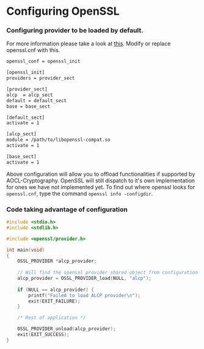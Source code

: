# Configuring OpenSSL

### Configuring provider to be loaded by default.

For more information please take a look at [this](https://www.openssl.org/docs/manmaster/man5/config.html). Modify or replace openssl.cnf with this.

```sh
openssl_conf = openssl_init

[openssl_init]
providers = provider_sect

[provider_sect]
alcp  = alcp_sect
default = default_sect
base = base_sect

[default_sect]
activate = 1

[alcp_sect]
module = /path/to/libopenssl-compat.so
activate = 1

[base_sect]
activate = 1
```

Above configuration will allow you to offload functionalities if supported by AOCL-Cryptography. OpenSSL will still dispatch to it's own implementation for ones we have not implemented yet.
To find out where openssl looks for `openssl.cnf`, type the command ```openssl info -configdir```.

### Code taking advantage of configuration

```c
#include <stdio.h>
#include <stdlib.h>

#include <openssl/provider.h>

int main(void)
{
    OSSL_PROVIDER *alcp_provider;
	
    // Will find the openssl provider shared object from configuration
    alcp_provider = OSSL_PROVIDER_load(NULL, "alcp");
    
    if (NULL == alcp_provider) {
        printf("Failed to load ALCP provider\n");
        exit(EXIT_FAILURE);
    }

    /* Rest of application */

    OSSL_PROVIDER_unload(alcp_provider);
    exit(EXIT_SUCCESS);
}
```

